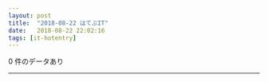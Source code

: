```yaml
---
layout: post
title:  "2018-08-22 はてぶIT"
date:   2018-08-22 22:02:16
tags: [it-hotentry]
---
```

0 件のデータあり

<hr>
